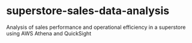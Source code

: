 # superstore-sales-data-analysis
Analysis of sales performance and operational efficiency in a superstore using AWS Athena and QuickSight
